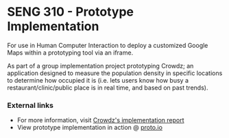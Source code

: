 # SENG 310 - Prototype Implementation
For use in Human Computer Interaction to deploy a customized Google Maps within a prototyping tool via an iframe.

As part of a group implementation project prototyping Crowdz; an application designed to measure the population density in specific locations to determine how occupied it is (i.e. lets users know how busy a restaurant/clinic/public place is in real time, and based on past trends).

### External links
* For more information, visit <a href='https://sites.google.com/view/crowdz-implementation-phase-3/home'>Crowdz's implementation report</a>
* View prototype implementation in action @ <a href='https://share.proto.io/X1T9U5/'>proto.io</a>
